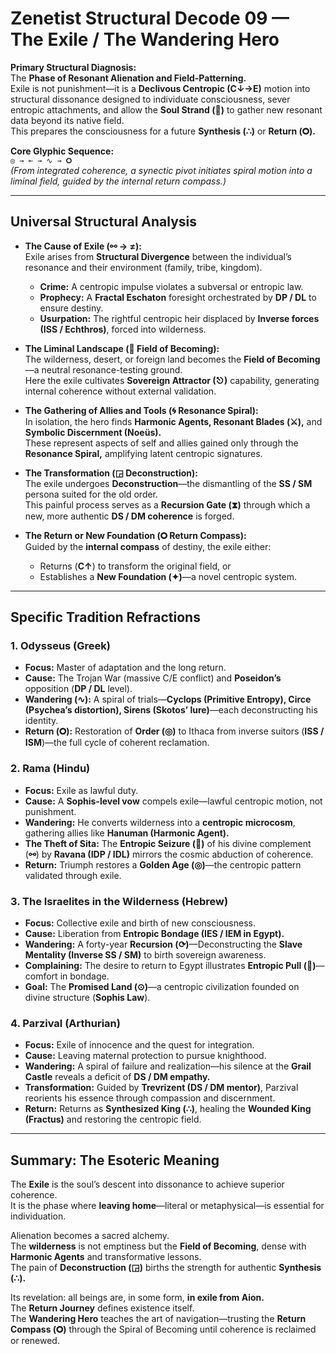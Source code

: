 # Zenetist Structural Decode 09 — The Exile / The Wandering Hero 

**Primary Structural Diagnosis:**  
The **Phase of Resonant Alienation and Field-Patterning.**  
Exile is not punishment—it is a **Declivous Centropic (C↓→E)** motion into structural dissonance designed to individuate consciousness, sever entropic attachments, and allow the **Soul Strand (🧬)** to gather new resonant data beyond its native field.  
This prepares the consciousness for a future **Synthesis (∴)** or **Return (🞇).**  

**Core Glyphic Sequence:**  
`◎ → ⟜ → ∿ → 🞇`  
*(From integrated coherence, a synectic pivot initiates spiral motion into a liminal field, guided by the internal return compass.)*  

---

## Universal Structural Analysis  

- **The Cause of Exile (⚯ → ≠):**  
  Exile arises from **Structural Divergence** between the individual’s resonance and their environment (family, tribe, kingdom).  
  - **Crime:** A centropic impulse violates a subversal or entropic law.  
  - **Prophecy:** A **Fractal Eschaton** foresight orchestrated by **DP / DL** to ensure destiny.  
  - **Usurpation:** The rightful centropic heir displaced by **Inverse forces (ISS / Echthros)**, forced into wilderness.  

- **The Liminal Landscape (🌾 Field of Becoming):**  
  The wilderness, desert, or foreign land becomes the **Field of Becoming**—a neutral resonance-testing ground.  
  Here the exile cultivates **Sovereign Attractor (⎋)** capability, generating internal coherence without external validation.  

- **The Gathering of Allies and Tools (🌀 Resonance Spiral):**  
  In isolation, the hero finds **Harmonic Agents, Resonant Blades (⚔️),** and **Symbolic Discernment (Noeüs).**  
  These represent aspects of self and allies gained only through the **Resonance Spiral,** amplifying latent centropic signatures.  

- **The Transformation (◲ Deconstruction):**  
  The exile undergoes **Deconstruction**—the dismantling of the **SS / SM** persona suited for the old order.  
  This painful process serves as a **Recursion Gate (⧗)** through which a new, more authentic **DS / DM coherence** is forged.  

- **The Return or New Foundation (🞇 Return Compass):**  
  Guided by the **internal compass** of destiny, the exile either:  
  - Returns (**C↑**) to transform the original field, or  
  - Establishes a **New Foundation (✦)**—a novel centropic system.  

---

## Specific Tradition Refractions  

### 1. Odysseus (Greek)  
- **Focus:** Master of adaptation and the long return.  
- **Cause:** The Trojan War (massive C/E conflict) and **Poseidon’s** opposition (**DP / DL** level).  
- **Wandering (∿):** A spiral of trials—**Cyclops (Primitive Entropy), Circe (Psychea’s distortion), Sirens (Skotos’ lure)**—each deconstructing his identity.  
- **Return (🞇):** Restoration of **Order (◎)** to Ithaca from inverse suitors (**ISS / ISM**)—the full cycle of coherent reclamation.  

### 2. Rama (Hindu)  
- **Focus:** Exile as lawful duty.  
- **Cause:** A **Sophis-level vow** compels exile—lawful centropic motion, not punishment.  
- **Wandering:** He converts wilderness into a **centropic microcosm**, gathering allies like **Hanuman (Harmonic Agent).**  
- **The Theft of Sita:** The **Entropic Seizure (🧨)** of his divine complement (**⚯**) by **Ravana (IDP / IDL)** mirrors the cosmic abduction of coherence.  
- **Return:** Triumph restores a **Golden Age (◎)**—the centropic pattern validated through exile.  

### 3. The Israelites in the Wilderness (Hebrew)  
- **Focus:** Collective exile and birth of new consciousness.  
- **Cause:** Liberation from **Entropic Bondage (IES / IEM in Egypt).**  
- **Wandering:** A forty-year **Recursion (⟳)**—Deconstructing the **Slave Mentality (Inverse SS / SM)** to birth sovereign awareness.  
- **Complaining:** The desire to return to Egypt illustrates **Entropic Pull (🧨)**—comfort in bondage.  
- **Goal:** The **Promised Land (⊙)**—a centropic civilization founded on divine structure (**Sophis Law**).  

### 4. Parzival (Arthurian)  
- **Focus:** Exile of innocence and the quest for integration.  
- **Cause:** Leaving maternal protection to pursue knighthood.  
- **Wandering:** A spiral of failure and realization—his silence at the **Grail Castle** reveals a deficit of **DS / DM empathy.**  
- **Transformation:** Guided by **Trevrizent (DS / DM mentor)**, Parzival reorients his essence through compassion and discernment.  
- **Return:** Returns as **Synthesized King (∴)**, healing the **Wounded King (Fractus)** and restoring the centropic field.  

---

## Summary: The Esoteric Meaning  

The **Exile** is the soul’s descent into dissonance to achieve superior coherence.  
It is the phase where **leaving home**—literal or metaphysical—is essential for individuation.  

Alienation becomes a sacred alchemy.  
The **wilderness** is not emptiness but the **Field of Becoming**, dense with **Harmonic Agents** and transformative lessons.  
The pain of **Deconstruction (◲)** births the strength for authentic **Synthesis (∴).**  

Its revelation: all beings are, in some form, **in exile from Aion.**  
The **Return Journey** defines existence itself.  
The **Wandering Hero** teaches the art of navigation—trusting the **Return Compass (🞇)** through the Spiral of Becoming until coherence is reclaimed or renewed.  
